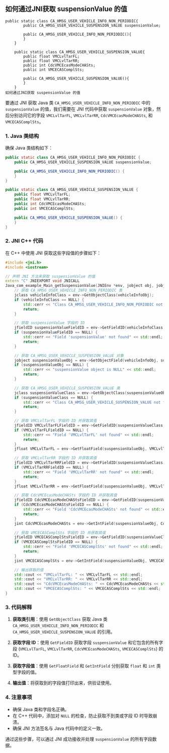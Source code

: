 ## 如何通过JNI获取 suspensionValue 的值
```
public static class CA_HMSG_USER_VEHICLE_INFO_NON_PERIODIC{
        public CA_HMSG_USER_VEHICLE_SUSPENSION_VALUE suspensionValue;

        public CA_HMSG_USER_VEHICLE_INFO_NON_PERIODIC(){
        }
    }

    public static class CA_HMSG_USER_VEHICLE_SUSPENSION_VALUE{
        public float VMCLvlTarFL;
        public float VMCLvlTarRR;
        public int CdcVMCEcasModeCHASts;
        public int VMCECASComplSts;

        public CA_HMSG_USER_VEHICLE_SUSPENSION_VALUE(){
        }
    }
如何通过JNI获取 suspensionValue 的值
```


要通过 JNI 获取 Java 类 `CA_HMSG_USER_VEHICLE_INFO_NON_PERIODIC` 中的 `suspensionValue` 的值，我们需要在 JNI 代码中获取 `suspensionValue` 对象，然后分别访问它的字段 `VMCLvlTarFL`, `VMCLvlTarRR`, `CdcVMCEcasModeCHASts`, 和 `VMCECASComplSts`。

### 1. Java 类结构

确保 Java 类结构如下：

```java
public static class CA_HMSG_USER_VEHICLE_INFO_NON_PERIODIC {
    public CA_HMSG_USER_VEHICLE_SUSPENSION_VALUE suspensionValue;

    public CA_HMSG_USER_VEHICLE_INFO_NON_PERIODIC() {
    }
}

public static class CA_HMSG_USER_VEHICLE_SUSPENSION_VALUE {
    public float VMCLvlTarFL;
    public float VMCLvlTarRR;
    public int CdcVMCEcasModeCHASts;
    public int VMCECASComplSts;

    public CA_HMSG_USER_VEHICLE_SUSPENSION_VALUE() {
    }
}
```

### 2. JNI C++ 代码

在 C++ 中使用 JNI 获取这些字段值的步骤如下：

```cpp
#include <jni.h>
#include <iostream>

// 声明 JNI 方法来获取 suspensionValue 的值
extern "C" JNIEXPORT void JNICALL
Java_com_example_Main_getSuspensionValue(JNIEnv *env, jobject obj, jobject vehicleInfoObj) {
    // 获取 CA_HMSG_USER_VEHICLE_INFO_NON_PERIODIC 类
    jclass vehicleInfoClass = env->GetObjectClass(vehicleInfoObj);
    if (vehicleInfoClass == NULL) {
        std::cerr << "Class CA_HMSG_USER_VEHICLE_INFO_NON_PERIODIC not found" << std::endl;
        return;
    }

    // 获取 suspensionValue 字段的 ID
    jfieldID suspensionValueFieldID = env->GetFieldID(vehicleInfoClass, "suspensionValue", "Lcom/example/CA_HMSG_USER_VEHICLE_SUSPENSION_VALUE;");
    if (suspensionValueFieldID == NULL) {
        std::cerr << "Field 'suspensionValue' not found" << std::endl;
        return;
    }

    // 获取 CA_HMSG_USER_VEHICLE_SUSPENSION_VALUE 对象
    jobject suspensionValueObj = env->GetObjectField(vehicleInfoObj, suspensionValueFieldID);
    if (suspensionValueObj == NULL) {
        std::cerr << "suspensionValue object is NULL" << std::endl;
        return;
    }

    // 获取 CA_HMSG_USER_VEHICLE_SUSPENSION_VALUE 类
    jclass suspensionValueClass = env->GetObjectClass(suspensionValueObj);
    if (suspensionValueClass == NULL) {
        std::cerr << "Class CA_HMSG_USER_VEHICLE_SUSPENSION_VALUE not found" << std::endl;
        return;
    }

    // 获取 VMCLvlTarFL 字段的 ID 并获取其值
    jfieldID VMCLvlTarFLFieldID = env->GetFieldID(suspensionValueClass, "VMCLvlTarFL", "F");
    if (VMCLvlTarFLFieldID == NULL) {
        std::cerr << "Field 'VMCLvlTarFL' not found" << std::endl;
        return;
    }
    jfloat VMCLvlTarFL = env->GetFloatField(suspensionValueObj, VMCLvlTarFLFieldID);

    // 获取 VMCLvlTarRR 字段的 ID 并获取其值
    jfieldID VMCLvlTarRRFieldID = env->GetFieldID(suspensionValueClass, "VMCLvlTarRR", "F");
    if (VMCLvlTarRRFieldID == NULL) {
        std::cerr << "Field 'VMCLvlTarRR' not found" << std::endl;
        return;
    }
    jfloat VMCLvlTarRR = env->GetFloatField(suspensionValueObj, VMCLvlTarRRFieldID);

    // 获取 CdcVMCEcasModeCHASts 字段的 ID 并获取其值
    jfieldID CdcVMCEcasModeCHAStsFieldID = env->GetFieldID(suspensionValueClass, "CdcVMCEcasModeCHASts", "I");
    if (CdcVMCEcasModeCHAStsFieldID == NULL) {
        std::cerr << "Field 'CdcVMCEcasModeCHASts' not found" << std::endl;
        return;
    }
    jint CdcVMCEcasModeCHASts = env->GetIntField(suspensionValueObj, CdcVMCEcasModeCHAStsFieldID);

    // 获取 VMCECASComplSts 字段的 ID 并获取其值
    jfieldID VMCECASComplStsFieldID = env->GetFieldID(suspensionValueClass, "VMCECASComplSts", "I");
    if (VMCECASComplStsFieldID == NULL) {
        std::cerr << "Field 'VMCECASComplSts' not found" << std::endl;
        return;
    }
    jint VMCECASComplSts = env->GetIntField(suspensionValueObj, VMCECASComplStsFieldID);

    // 输出获取的值
    std::cout << "VMCLvlTarFL: " << VMCLvlTarFL << std::endl;
    std::cout << "VMCLvlTarRR: " << VMCLvlTarRR << std::endl;
    std::cout << "CdcVMCEcasModeCHASts: " << CdcVMCEcasModeCHASts << std::endl;
    std::cout << "VMCECASComplSts: " << VMCECASComplSts << std::endl;
}
```

### 3. 代码解释

1. **获取类引用**：使用 `GetObjectClass` 获取 Java 类 `CA_HMSG_USER_VEHICLE_INFO_NON_PERIODIC` 和 `CA_HMSG_USER_VEHICLE_SUSPENSION_VALUE` 的引用。
   
2. **获取字段 ID**：使用 `GetFieldID` 获取字段 `suspensionValue` 和它包含的所有字段 (`VMCLvlTarFL`, `VMCLvlTarRR`, `CdcVMCEcasModeCHASts`, `VMCECASComplSts`) 的 ID。

3. **获取字段值**：使用 `GetFloatField` 和 `GetIntField` 分别获取 `float` 和 `int` 类型字段的值。

4. **输出值**：将获取到的字段值打印出来，供验证使用。

### 4. 注意事项

- 确保 Java 类和字段名正确。
- 在 C++ 代码中，添加对 `NULL` 的检查，防止获取不到类或字段 ID 时导致崩溃。
- 确保 JNI 方法签名与 Java 代码中的定义一致。

通过这些步骤，可以通过 JNI 成功接收并处理 `suspensionValue` 的所有字段数据。